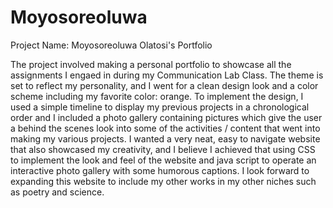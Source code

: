 # Moyosoreoluwa

Project Name: Moyosoreoluwa Olatosi's Portfolio

The project involved making a personal portfolio to showcase all the assignments I engaed in during my Communication Lab Class. The theme is set to reflect my personality, and I went for a clean design look and a color scheme including my favorite color: orange. To implement the design, I used a simple timeline to display my previous projects in a chronological order and I included a photo gallery containing pictures which give the user a behind the scenes look into some of the activities / content that went into making my various projects. I wanted a very neat, easy to navigate website that also showcased my creativity, and I believe I achieved that using CSS to implement the look and feel of the website and java script to operate an interactive photo gallery with some humorous captions. I look forward to expanding this website to include my other works in my other niches such as poetry and science.

